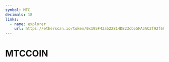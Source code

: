 ```yaml
---
symbol: MTC
decimals: 18
links:
  - name: explorer
    url: https://etherscan.io/token/0x195F43a522814DB23cb55FA5AC2f92f6C1460d9e
---
```


# MTCCOIN
